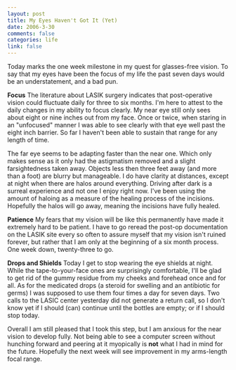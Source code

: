 ```yaml
--- 
layout: post
title: My Eyes Haven't Got It (Yet)
date: 2006-3-30
comments: false
categories: life
link: false
---
```

Today marks the one week milestone in my quest for glasses-free vision. To say that my eyes have been the focus of my life the past seven days would be an understatement, and a bad pun.

<strong>Focus</strong>
The literature about LASIK surgery indicates that post-operative vision could fluctuate daily for three to six months. I'm here to attest to the daily changes in my ability to focus clearly. My near eye still only sees about eight or nine inches out from my face. Once or twice, when staring in an "unfocused" manner I was able to see clearly with that eye well past the eight inch barrier. So far I haven't been able to sustain that range for any length of time.

The far eye seems to be adapting faster than the near one. Which only makes sense as it only had the astigmatism removed and a slight farsightedness taken away. Objects less then three feet away (and more than a foot) are blurry but manageable. I do have clarity at distances, except at night when there are halos around everything. Driving after dark is a surreal experience and not one I enjoy right now. I've been using the amount of haloing as a measure of the healing process of the incisions. Hopefully the halos will go away, meaning the incisions have fully healed.

<strong>Patience</strong>
My fears that my vision will be like this permanently have made it extremely hard to be patient. I have to go reread the post-op documentation on the LASIK site every so often to assure myself that my vision isn't ruined forever, but rather that I am only at the beginning of a six month process. One week down, twenty-three to go.

<strong>Drops and Shields</strong>
Today I get to stop wearing the eye shields at night. While the tape-to-your-face ones are surprisingly comfortable, I'll be glad to get rid of the gummy residue from my cheeks and forehead once and for all. As for the medicated drops (a steroid for swelling and an antibiotic for germs) I was supposed to use them four times a day for seven days. Two calls to the LASIC center yesterday did not generate a return call, so I don't know yet if I should (can) continue until the bottles are empty; or if I should stop today.

Overall I am still pleased that I took this step, but I am anxious for the near vision to develop fully. Not being able to see a computer screen without hunching forward and peering at it myopically is <strong>not</strong> what I had in mind for the future. Hopefully the next week will see improvement in my arms-length focal range.
